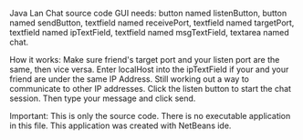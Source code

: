 Java Lan Chat source code
GUI needs: button named listenButton, button named sendButton, textfield named receivePort, textfield named targetPort, textfield named 
ipTextField, textfield named msgTextField, textarea named chat.

How it works: 
Make sure friend's target port and your listen port are the same, then vice versa. Enter localHost into the ipTextField
if your and your friend are under the same IP Address. Still working out a way to communicate to other IP addresses. Click the listen
button to start the chat session. Then type your message and click send.

Important: 
This is only the source code. There is no executable application in this file. This application was created with NetBeans ide. 
